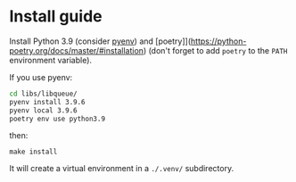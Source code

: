 # Install guide

Install Python 3.9 (consider [pyenv](https://github.com/pyenv/pyenv)) and [poetry]](https://python-poetry.org/docs/master/#installation) (don't forget to add `poetry` to the `PATH` environment variable).

If you use pyenv:

```bash
cd libs/libqueue/
pyenv install 3.9.6
pyenv local 3.9.6
poetry env use python3.9
```

then:

```
make install
```

It will create a virtual environment in a `./.venv/` subdirectory.
